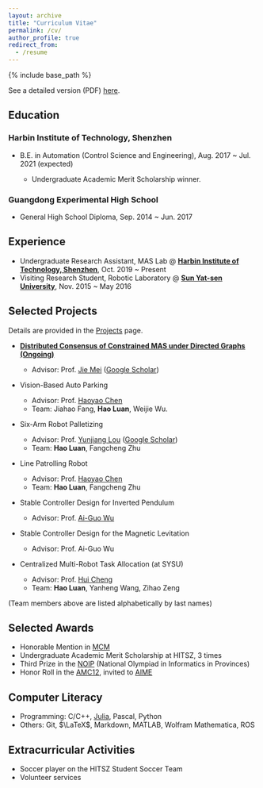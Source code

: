 ```yaml
---
layout: archive
title: "Curriculum Vitae"
permalink: /cv/
author_profile: true
redirect_from:
  - /resume
---
```


{% include base_path %}

See a detailed version (PDF) [here](https://edmundluan.github.io/files/CV_HaoLuan.pdf). 



## Education

### Harbin Institute of Technology, Shenzhen


- B.E. in Automation (Control Science and Engineering), Aug. 2017 ~ Jul. 2021 (expected) 

    - Undergraduate Academic Merit Scholarship winner. 

### Guangdong Experimental High School


- General High School Diploma, Sep. 2014 ~ Jun. 2017 



## Experience

* Undergraduate Research Assistant, MAS Lab @ [**Harbin Institute of Technology, Shenzhen**](http://www.hitsz.edu.cn/index.html), Oct. 2019 ~ Present 
* Visiting Research Student, Robotic Laboratory @ [**Sun Yat-sen University**](http://sysu.edu.cn/en/index.htm), Nov. 2015 ~ May 2016 



## Selected Projects

Details are provided in the [Projects](https://edmundluan.github.io/projects/) page. 

-   <u>**Distributed Consensus of Constrained MAS under Directed Graphs (Ongoing)**</u>
    -   Advisor: Prof. [Jie Mei](http://faculty.hitsz.edu.cn/meijie) ([Google Scholar](https://scholar.google.com/citations?user=tyQm5IkAAAAJ)) 

-   Vision-Based Auto Parking
    -   Advisor: Prof. [Haoyao Chen](http://nrs-lab.com/people/) 
    -   Team: Jiahao Fang, **Hao Luan**, Weijie Wu. 

-   Six-Arm Robot Palletizing
    -   Advisor: Prof. [Yunjiang Lou](http://faculty.hitsz.edu.cn/louyunjiang?lang=en) ([Google Scholar](https://scholar.google.com/citations?user=8Ulrn3cAAAAJ))  
    -   Team: **Hao Luan**, Fangcheng Zhu 

-   Line Patrolling Robot
    -   Advisor: Prof. [Haoyao Chen](http://nrs-lab.com/people/) 
    -   Team: **Hao Luan**, Fangcheng Zhu 

-   Stable Controller Design for Inverted Pendulum
    -   Advisor: Prof. [Ai-Guo Wu](https://ieeexplore.ieee.org/author/38182430000) 

-   Stable Controller Design for the Magnetic Levitation
    -   Advisor: Prof. Ai-Guo Wu 

-   Centralized Multi-Robot Task Allocation (at SYSU) 
    -   Advisor: Prof. [Hui Cheng](http://sdcs.sysu.edu.cn/content/2504)  
    -   Team: **Hao Luan**, Yanheng Wang, Zihao Zeng  

(Team members above are listed alphabetically by last names)





## Selected Awards

-   Honorable Mention in [MCM](https://www.comap.com/undergraduate/contests/) 
-   Undergraduate Academic Merit Scholarship at HITSZ, 3 times 
-   Third Prize in the [NOIP](http://www.noi.cn/) (National Olympiad in Informatics in Provinces) 
-   Honor Roll in the [AMC12](https://www.maa.org/math-competitions/american-mathematics-contest-12-amc-12), invited to [AIME](https://www.maa.org/math-competitions/american-invitational-mathematics-examination-aime) 






## Computer Literacy
-   Programming: C/C++, [Julia](https://julialang.org/), Pascal, Python 
-   Others: Git, $\LaTeX$, Markdown, MATLAB, Wolfram Mathematica, ROS 






## Extracurricular Activities
-   Soccer player on the HITSZ Student Soccer Team 
-   Volunteer services



<!--

Publications
======
  <ul>{% for post in site.publications %}
    {% include archive-single-cv.html %}
  {% endfor %}</ul>

Talks
======
  <ul>{% for post in site.talks %}
    {% include archive-single-talk-cv.html %}
  {% endfor %}</ul>

Teaching
======
  <ul>{% for post in site.teaching %}
    {% include archive-single-cv.html %}
  {% endfor %}</ul>


Leadership
======

* Currently signed in to 43 different slack teams

-->

